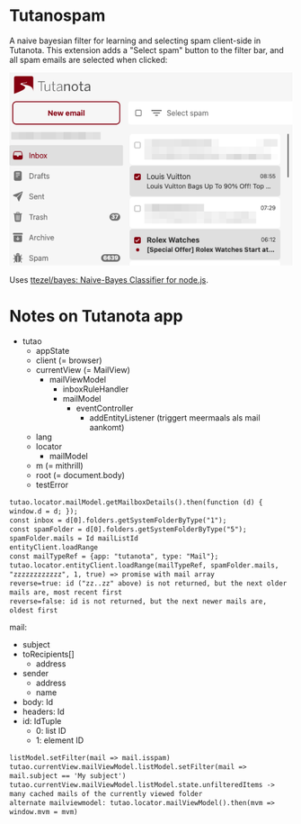 # Tutanospam

A naive bayesian filter for learning and selecting spam client-side in Tutanota. This extension adds a "Select spam" button to the filter bar, and all spam emails are selected when clicked:

![](screenshot.png)

Uses [ttezel/bayes: Naive-Bayes Classifier for node.js](https://github.com/ttezel/bayes).

# Notes on Tutanota app

- tutao
  - appState
  - client (= browser)
  - currentView (= MailView)
    - mailViewModel
      - inboxRuleHandler
      - mailModel
        - eventController
          - addEntityListener (triggert meermaals als mail aankomt)
  - lang
  - locator
    - mailModel
  - m (= mithrill)
  - root (= document.body)
  - testError
  
```
tutao.locator.mailModel.getMailboxDetails().then(function (d) { window.d = d; });
const inbox = d[0].folders.getSystemFolderByType("1");
const spamFolder = d[0].folders.getSystemFolderByType("5");
spamFolder.mails = Id mailListId
entityClient.loadRange
const mailTypeRef = {app: "tutanota", type: "Mail"};
tutao.locator.entityClient.loadRange(mailTypeRef, spamFolder.mails, "zzzzzzzzzzzz", 1, true) => promise with mail array
reverse=true: id ("zz..zz" above) is not returned, but the next older mails are, most recent first
reverse=false: id is not returned, but the next newer mails are, oldest first
```

mail:
- subject
- toRecipients[]
    - address
- sender
    - address
    - name
- body: Id
- headers: Id
- id: IdTuple
    - 0: list ID
    - 1: element ID

```
listModel.setFilter(mail => mail.isspam)
tutao.currentView.mailViewModel.listModel.setFilter(mail => mail.subject == 'My subject')
tutao.currentView.mailViewModel.listModel.state.unfilteredItems -> many cached mails of the currently viewed folder
alternate mailviewmodel: tutao.locator.mailViewModel().then(mvm => window.mvm = mvm)
```
